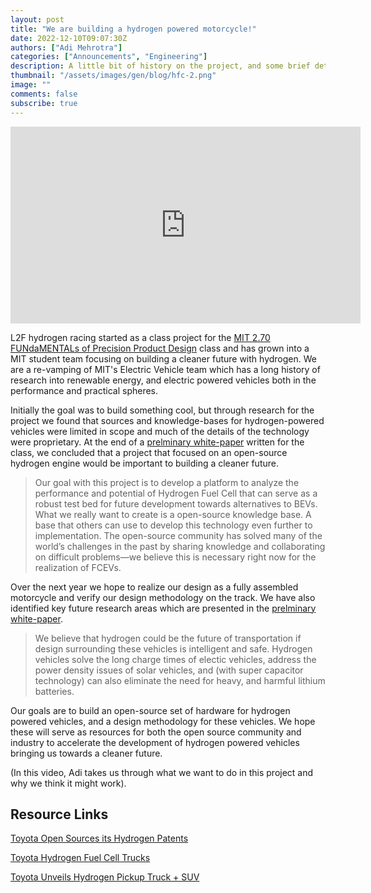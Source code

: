 ```yaml
---
layout: post
title: "We are building a hydrogen powered motorcycle!"
date: 2022-12-10T09:07:30Z
authors: ["Adi Mehrotra"]
categories: ["Announcements", "Engineering"]
description: A little bit of history on the project, and some brief details :) 
thumbnail: "/assets/images/gen/blog/hfc-2.png"
image: ""
comments: false
subscribe: true
---
```


<iframe width="560" height="315" src="https://www.youtube.com/embed/pr1scea9tzs" title="YouTube video player" frameborder="0" allow="accelerometer; autoplay; clipboard-write; encrypted-media; gyroscope; picture-in-picture" allowfullscreen></iframe>

L2F hydrogen racing started as a class project for the [MIT 2.70 FUNdaMENTALs of Precision Product Design](https://web.mit.edu/2.70/) class and has grown into a MIT student team focusing on building a cleaner future with hydrogen. We are a re-vamping of MIT's Electric Vehicle team which has a long history of research into renewable energy, and electric powered vehicles both in the performance and practical spheres.

Initially the goal was to build something cool, but through research for the project we found that sources and knowledge-bases for hydrogen-powered vehicles were limited in scope and much of the details of the technology were proprietary. At the end of a [prelminary white-paper](/papers/Motorcycle-Design-White-Paper-PDF.pdf) written for the class, we concluded that a project that focused on an open-source hydrogen engine would be important to building a cleaner future.

> Our goal with this project is to develop a platform to analyze the performance and potential of Hydrogen Fuel Cell that can serve as a robust test bed for future development towards alternatives to BEVs. What we really want to create is a open-source knowledge base. A base that others can use to develop this technology even further to implementation. The open-source community has solved many of the world’s challenges in the past by sharing knowledge and collaborating on difficult problems—we believe this is necessary right now for the realization of FCEVs.

Over the next year we hope to realize our design as a fully assembled motorcycle and verify our design methodology on the track. We have also identified key future research areas which are presented in the [prelminary white-paper](/papers/Motorcycle-Design-White-Paper-PDF.pdf).

> We believe that hydrogen could be the future of transportation if design surrounding these vehicles is intelligent and safe. Hydrogen vehicles solve the long charge times of electic vehicles, address the power density issues of solar vehicles, and (with super capacitor technology) can also eliminate the need for heavy, and harmful lithium batteries. 

Our goals are to build an open-source set of hardware for hydrogen powered vehicles, and a design methodology for these vehicles. We hope these will serve as resources for both the open source community and industry to accelerate the development of hydrogen powered vehicles bringing us towards a cleaner future. 

(In this video, Adi takes us through what we want to do in this project and why we think it might work).

## Resource Links

[Toyota Open Sources its Hydrogen Patents](https://www.bbc.com/news/technology-30691393)

[Toyota Hydrogen Fuel Cell Trucks](https://pressroom.toyota.com/trucking-world-endorses-toyotas-hydrogen-powered-fuel-cells-as-a-step-toward-a-cleaner-planet/)

[Toyota Unveils Hydrogen Pickup Truck + SUV](https://www.foxnews.com/auto/toyota-hydrogen-powered-pickup-suv)



